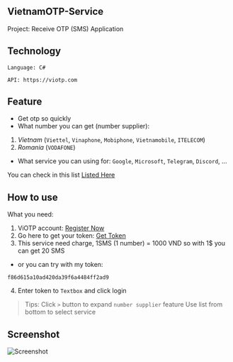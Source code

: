 ## VietnamOTP-Service
Project: Receive OTP (SMS) Application

## Technology
```Language: C#```

```API: https://viotp.com```

## Feature
- Get otp so quickly
- What number you can get (number supplier): 
1. *Vietnam* (`Viettel`, `Vinaphone`, `Mobiphone`, `Vietnamobile`, `ITELECOM`)
2. *Romania* (`VODAFONE`)
- What service you can using for: `Google`, `Microsoft`, `Telegram`, `Discord`, ...

You can check in this list [Listed Here](https://pastebin.com/raw/gFmEbcfV)

## How to use
What you need:
1. ViOTP account: [Register Now](https://viotp.com/Account/Register)
2. Go here to get your token: [Get Token](https://viotp.com/Account/ApiDocument2)
3. This service need charge, 1SMS (1 number) = 1000 VND so with 1$ you can get 20 SMS

- or you can try with my token: 
```
f86d615a10ad420da39f6a4484ff2ad9
```
4. Enter token to `Textbox` and click login
> Tips: 
> Click `>` button to expand `number supplier` feature
> Use list from bottom to select service

## Screenshot
![Screenshot](https://i.paste.pics/0d56c5a74e0c50a5589d8b315c28be69.png)
